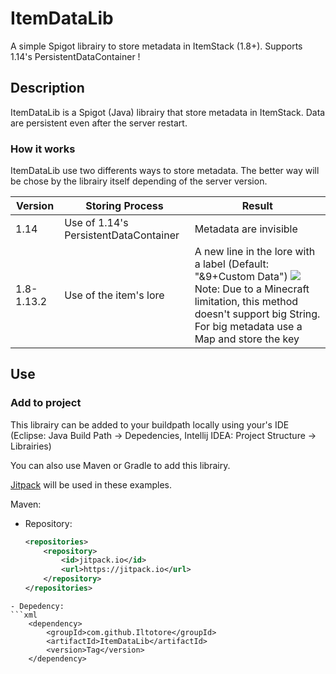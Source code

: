 # ItemDataLib
A simple Spigot librairy to store metadata in ItemStack (1.8+). Supports 1.14's PersistentDataContainer !

## Description
ItemDataLib is a Spigot (Java) librairy that store metadata in ItemStack. Data are persistent even after the server restart.

### How it works
ItemDataLib use two differents ways to store metadata. The better way will be chose by the librairy itself depending of the server version.

| Version | Storing Process | Result |
|--|--|--|
| 1.14 | Use of 1.14's PersistentDataContainer | Metadata are invisible |
| 1.8-1.13.2 | Use of the item's lore | A new line in the lore with a label (Default: "&9+Custom Data") ![](http://image.noelshack.com/fichiers/2019/34/1/1566211724-2019-08-14-10-22-41.png)Note: Due to a Minecraft limitation, this method doesn't support big String. For big metadata use a Map and store the key|


## Use
### Add to project
This librairy can be added to your buildpath locally using your's IDE (Eclipse: Java Build Path → Depedencies, Intellij IDEA: Project Structure → Librairies)

You can also use Maven or Gradle to add this librairy.

[Jitpack](https://jitpack.io/#Iltotore/ItemDataLib) will be used in these examples.

Maven:
- Repository:

    ```xml
	<repositories>
		<repository>
		    <id>jitpack.io</id>
		    <url>https://jitpack.io</url>
		</repository>
	</repositories>
```
- Depedency: 
```xml
	<dependency>
	    <groupId>com.github.Iltotore</groupId>
	    <artifactId>ItemDataLib</artifactId>
	    <version>Tag</version>
	</dependency>
```
